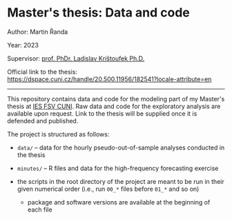 # Master's thesis: Data and code

Author: Martin Řanda

Year: 2023

Supervisor: [prof. PhDr. Ladislav Krištoufek Ph.D.](https://ies.fsv.cuni.cz/contacts/people/17152303)

Official link to the thesis: <https://dspace.cuni.cz/handle/20.500.11956/182541?locale-attribute=en>

---

This repository contains data and code for the modeling part of my Master's thesis at [IES FSV CUNI](https://ies.fsv.cuni.cz/). Raw data and code for the exploratory analysis are available upon request. Link to the thesis will be supplied once it is defended and published.



The project is structured as follows:

- `data/` – data for the hourly pseudo-out-of-sample analyses conducted in the thesis
- `minutes/` – R files and data for the high-frequency forecasting exercise

- the scripts in the root directory of the project are meant to be run in their given numerical order (i.e., run `00_*` files before `01_*` and so on)
  - package and software versions are available at the beginning of each file

